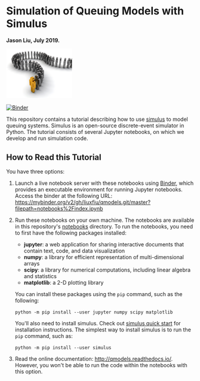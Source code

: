 # Simulation of Queuing Models with Simulus

**Jason Liu, July 2019.**

<img src="notebooks/figs/queue.jpg" width="35%" alt="queue">

[![Binder](https://mybinder.org/badge_logo.svg)](https://mybinder.org/v2/gh/liuxfiu/qmodels.git/master?filepath=notebooks%2Findex.ipynb)

This repository contains a tutorial describing how to use [simulus](https://simulus.readthedocs.io/en/latest/) to model queuing systems. Simulus is an open-source discrete-event simulator in Python. The tutorial consists of several Jupyter notebooks, on which we develop and run simulation code.

## How to Read this Tutorial

You have three options:

1. Launch a live notebook server with these notebooks using [Binder](https://beta.mybinder.org/), which provides an executable environment for running Jupyter notebooks. Access the binder at the following URL: https://mybinder.org/v2/gh/liuxfiu/qmodels.git/master?filepath=notebooks%2Findex.ipynb

2. Run these notebooks on your own machine. The notebooks are available in this repository's [notebooks](../notebooks) directory. To run the notebooks, you need to first have the following packages installed:
   * **jupyter**: a web application for sharing interactive documents that contain text, code, and data visualization
   * **numpy**: a library for efficient representation of multi-dimensional arrays
   * **scipy**: a library for numerical computations, including linear algebra and statistics
   * **matplotlib**: a 2-D plotting library

   You can install these packages using the `pip` command, such as the following:

   ```
   python -m pip install --user jupyter numpy scipy matplotlib
   ```

   You'll also need to install simulus. Check out [simulus quick start](https://simulus.readthedocs.io/en/latest/readme.html) for installation instructions. The simplest way to install simulus is to run the `pip` command, such as:

   ```
   python -m pip install --user simulus
   ```
   
3.  Read the online documentation: http://qmodels.readthedocs.io/. However, you won't be able to run the code within the notebooks with this option.
